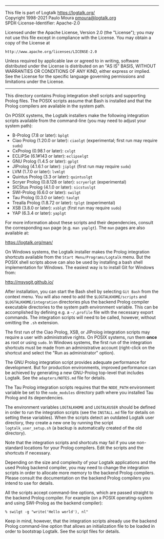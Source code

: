 ________________________________________________________________________

This file is part of Logtalk <https://logtalk.org/>  
Copyright 1998-2021 Paulo Moura <pmoura@logtalk.org>  
SPDX-License-Identifier: Apache-2.0

Licensed under the Apache License, Version 2.0 (the "License");
you may not use this file except in compliance with the License.
You may obtain a copy of the License at

    http://www.apache.org/licenses/LICENSE-2.0

Unless required by applicable law or agreed to in writing, software
distributed under the License is distributed on an "AS IS" BASIS,
WITHOUT WARRANTIES OR CONDITIONS OF ANY KIND, either express or implied.
See the License for the specific language governing permissions and
limitations under the License.
________________________________________________________________________


This directory contains Prolog integration shell scripts and supporting
Prolog files. The POSIX scripts assume that Bash is installed and that
the Prolog compilers are available in the system path.

On POSIX systems, the Logtalk installers make the following integration
scripts available from the command-line (you may need to adjust your
system path):

* B-Prolog (7.8 or later):           `bplgt`
* Ciao Prolog (1.20.0 or later):     `ciaolgt`    (experimental; first run may require `sudo`)
* CxProlog (0.98.1 or later):        `cxlgt`
* ECLiPSe (6.1#143 or later):        `eclipselgt`
* GNU Prolog (1.4.5 or later):       `gplgt`
* JIProlog (4.1.6.1 or later):       `jiplgt`     (first run may require `sudo`)
* LVM (1.7.0 or later):              `lvmlgt`
* Quintus Prolog (3.3 or later):     `quintuslgt`
* Scryer Prolog (0.8.128 or later):  `scryerlgt`  (experimental)
* SICStus Prolog (4.1.0 or later):   `sicstuslgt`
* SWI-Prolog (6.6.0 or later):       `swilgt`
* Tau Prolog (0.3.0 or later):       `taulgt`
* Trealla Prolog (1.8.72 or later):  `tplgt`      (experimental)
* XSB (3.8.0 or later):              `xsblgt`     (first run may require `sudo`)
* YAP (6.3.4 or later):              `yaplgt`

For more information about these scripts and their dependencies, consult
the corresponding `man` page (e.g. `man yaplgt`). The `man` pages are also
available at:

https://logtalk.org/man/

On Windows systems, the Logtalk installer makes the Prolog integration
shortcuts available from the `Start Menu/Programs/Logtalk` menu. But
the POSIX shell scripts above can also be used by installing a bash
shell implementation for Windows. The easiest way is to install Git for
Windows from:

http://msysgit.github.io/

After installation, you can start the Bash shell by selecting `Git Bash`
from the context menu. You will also need to add the `$LOGTALKHOME/scripts`
and `$LOGTALKHOME/integration` directories plus the backend Prolog compiler
executable directories to the system path environment variable. This can be
accomplished by defining e.g. a `~/.profile` file with the necessary export
commands. The integration scripts will need to be called, however, without
omitting the `.sh` extension.

The first run of the Ciao Prolog, XSB, or JIProlog integration scripts may
require a user with administrative rights. On POSIX systems, run them **once**
as root or using `sudo`. In Windows systems, the first run of the integration
shortcuts must be made from an administrative account (right-click on the
shortcut and select the "Run as administrator" option).

The GNU Prolog integration script provides adequate performance for
development. But for production environments, improved performance can be
achieved by generating a new GNU-Prolog top-level that includes Logtalk.
See the `adapters/NOTES.md` file for details.

The Tau Prolog integration scripts requires that the `NODE_PATH` environment
variable be set to the `node_modules` directory path where you installed
Tau Prolog and its dependencies.

The environment variables `LOGTALKHOME` and `LOGTALKUSER` should be defined
in order to run the integration scripts (see the `INSTALL.md` file for
details on setting these variables). When the scripts detect an outdated
Logtalk user directory, they create a new one by running the script
`logtalk_user_setup.sh` (a backup is automatically created of the old
directory).

Note that the integration scripts and shortcuts may fail if you use non-
standard locations for your Prolog compilers. Edit the scripts and the
shortcuts if necessary.

Depending on the size and complexity of your Logtalk applications and the
used Prolog backend compiler, you may need to change the integration scripts
in order to allocate more memory to the backend Prolog compilers. Please
consult the documentation on the backend Prolog compilers you intend to use
for details.

All the scripts accept command-line options, which are passed straight to
the backend Prolog compiler. For example (on a POSIX operating-system and
using SWI-Prolog as the backend compiler):

	% swilgt -g "write('Hello world'), nl"

Keep in mind, however, that the integration scripts already use the backend
Prolog command-line option that allows an initialization file to be loaded in
order to bootstrap Logtalk. See the script files for details.
